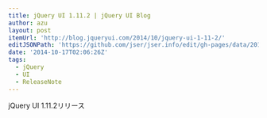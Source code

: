 ```yaml
---
title: jQuery UI 1.11.2 | jQuery UI Blog
author: azu
layout: post
itemUrl: 'http://blog.jqueryui.com/2014/10/jquery-ui-1-11-2/'
editJSONPath: 'https://github.com/jser/jser.info/edit/gh-pages/data/2014/10/index.json'
date: '2014-10-17T02:06:26Z'
tags:
  - jQuery
  - UI
  - ReleaseNote
---
```

jQuery UI 1.11.2リリース

